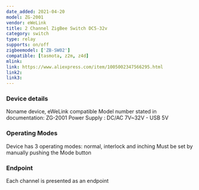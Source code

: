 ```yaml
---
date_added: 2021-04-20
model: ZG-2001
vendor: eWeLink
title: 2 Channel ZigBee Switch DC5-32v 
category: switch
type: relay
supports: on/off
zigbeemodel: ['ZB-SW02']
compatible: [tasmota, z2m, z4d]
mlink: 
link: https://www.aliexpress.com/item/1005002347566295.html
link2: 
link3: 
---
```

### Device details
Noname device, eWeLink compatible
Model number stated in documentation: ZG-2001
Power Supply : DC/AC 7V~32V - USB 5V

### Operating Modes
Device has 3 operating modes: normal, interlock and inching
Must be set by manually pushing the Mode button

### Endpoint
Each channel is presented as an endpoint
